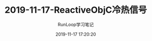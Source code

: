 ---
layout: post
title: 2019-11-17-ReactiveObjC冷热信号
subtitle: "RunLoop学习笔记"
date: 2019-11-17 17:20:20
category:
- 移动端
tags: 
- iOS
---